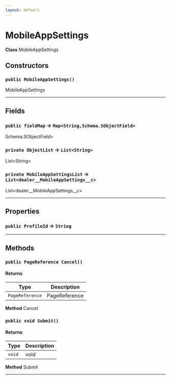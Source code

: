 ```yaml
---
layout: default
---
```

# MobileAppSettings



**Class** MobileAppSettings

## Constructors
### `public MobileAppSettings()`

MobileAppSettings

---
## Fields

### `public fieldMap` → `Map<String,Schema.SObjectField>`


Schema.SObjectField&gt;

### `private ObjectList` → `List<String>`


List&lt;String&gt;

### `private MobileAppSettingsList` → `List<dealer__MobileAppSettings__c>`


List&lt;dealer__MobileAppSettings__c&gt;

---
## Properties

### `public ProfileId` → `String`


---
## Methods
### `public PageReference Cancel()`
#### Returns

|Type|Description|
|---|---|
|`PageReference`|PageReference|


**Method** Cancel

### `public void Submit()`
#### Returns

|Type|Description|
|---|---|
|`void`|void|


**Method** Submit

---
